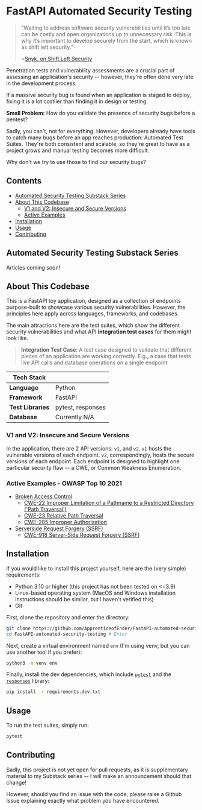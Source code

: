# FastAPI Automated Security Testing

> "Waiting to address software security vulnerabilities until it’s too late can be costly and open organizations up to unnecessary risk. This is why it’s important to develop securely from the start, which is known as shift left security."
>
> ~[Snyk, on Shift Left Security](https://snyk.io/learn/shift-left-security/)

Penetration tests and vulnerability assessments are a crucial part of assessing an application's security -- however, they're often done very late in the development process.

If a massive security bug is found when an application is staged to deploy, fixing it is a lot costlier than finding it in design or testing.

**Small Problem:** How do you validate the presence of security bugs before a pentest?

Sadly, you can't, not for everything. However, developers already have tools to catch many bugs before an app reaches production: Automated Test Suites. They're both consistent and scalable, so they're great to have as a project grows and manual testing becomes more difficult.

Why don't we try to use those to find our security bugs?

## Contents

- [Automated Security Testing Substack Series](#automated-security-testing-substack-series)
- [About This Codebase](#about-this-codebase)
  - [V1 and V2: Insecure and Secure Versions](#v1-and-v2-insecure-and-secure-versions)
  - [Active Examples](#active-examples---owasp-top-10-2021)
- [Installation](#installation)
- [Usage](#usage)
- [Contributing](#contributing)

## Automated Security Testing Substack Series

Articles coming soon!

## About This Codebase

This is a FastAPI toy application, designed as a collection of endpoints purpose-built to showcase various security vulnerabilities. However, the principles here apply across languages, frameworks, and codebases.

The main attractions here are the test suites, which show the different security vulnerabilities and what API **integration test cases** for them might look like.

> **Integration Test Case**: A test case designed to validate that different pieces of an application are working correctly. E.g., a case that tests live API calls and database operations on a single endpoint.

|Tech Stack||
|-|-|
|**Language**|Python|
|**Framework**|FastAPI|
|**Test Libraries**|pytest, responses|
|**Database**|Currently N/A|

### V1 and V2: Insecure and Secure Versions

In the application, there are 2 API versions: `v1`, and `v2`. `v1` hosts the vulnerable versions of each endpoint. `v2`, correspondingly, hosts the secure versions of each endpoint. Each endpoint is designed to highlight one particular security flaw -- a CWE, or Common Weakness Enumeration.

### Active Examples - OWASP Top 10 2021

- [Broken Access Control](tests/test_broken_access_control.py)
  - [CWE-22 Improper Limitation of a Pathname to a Restricted Directory ('Path Traversal')](https://cwe.mitre.org/data/definitions/22.html)
  - [CWE-23 Relative Path Traversal](https://cwe.mitre.org/data/definitions/23.html)
  - [CWE-285 Improper Authorization](https://cwe.mitre.org/data/definitions/285.html)
- [Serverside Request Forgery (SSRF)](tests/test_ssrf.py)
  - [CWE-918 Server-Side Request Forgery (SSRF)](https://cwe.mitre.org/data/definitions/918.html)

## Installation

If you would like to install this project yourself, here are the (very simple) requirements:

- Python 3.10 or higher (this project has not been tested on <=3.9)
- Linux-based operating system (MacOS and Windows installation instructions should be similar, but I haven't verified this)
- Git

First, clone the repository and enter the directory:

```bash
git clone https://github.com/ApprenticeofEnder/FastAPI-automated-security-testing.git # Clone
cd FastAPI-automated-security-testing # Enter
```

Next, create a virtual environment named `env` (I'm using venv, but you can use another tool if you prefer):

```bash
python3 -m venv env
```

Finally, install the dev dependencies, which include [`pytest`](https://docs.pytest.org/en/7.1.x/contents.html) and the [`responses`](https://pypi.org/project/responses/) library:

```bash
pip install -r requirements.dev.txt
```

## Usage

To run the test suites, simply run:

```bash
pytest
```

## Contributing

Sadly, this project is not yet open for pull requests, as it is supplementary material to my Substack series -- I will make an announcement should that change!

However, should you find an issue with the code, please raise a Github Issue explaining exactly what problem you have encountered.
